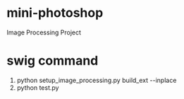 # mini-photoshop
Image Processing Project

# swig command
1. python setup_image_processing.py build_ext --inplace  
2. python test.py